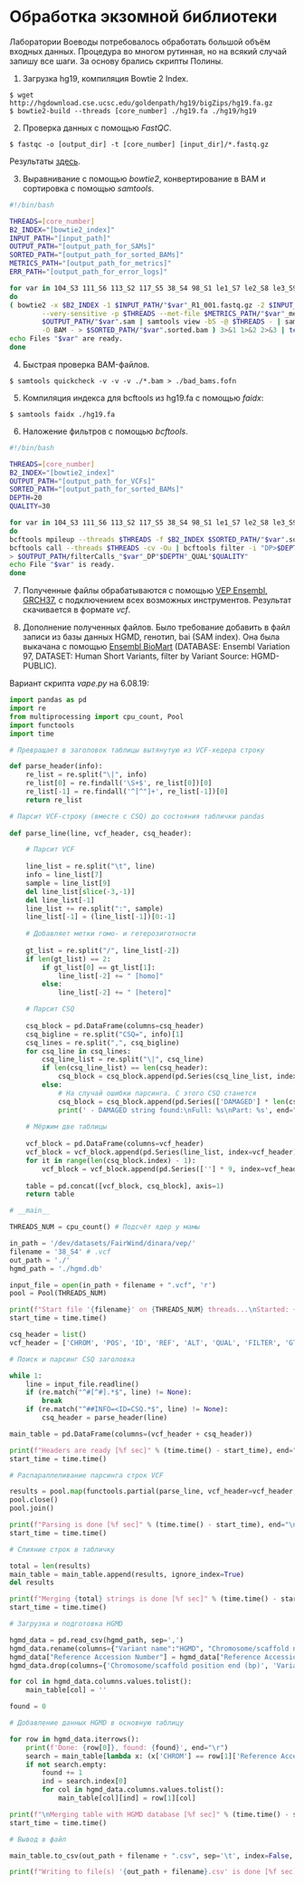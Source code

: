 # Обработка экзомной библиотеки

Лаборатории Воеводы потребовалось обработать большой объём входных данных.
Процедура во многом рутинная, но на всякий случай запишу все шаги.
За основу брались скрипты Полины.

1. Загрузка hg19, компиляция Bowtie 2 Index.

```
$ wget http://hgdownload.cse.ucsc.edu/goldenpath/hg19/bigZips/hg19.fa.gz
$ bowtie2-build --threads [core_number] ./hg19.fa ./hg19/hg19
```

2. Проверка данных с помощью *FastQC*.

```
$ fastqc -o [output_dir] -t [core_number] [input_dir]/*.fastq.gz
```

Результаты [здесь](./FastQC_results/fastqc_dinara_190722).

3. Выравнивание с помощью *bowtie2*, конвертирование в BAM и сортировка с помощью *samtools*.

```bash
#!/bin/bash

THREADS=[core_number]
B2_INDEX="[bowtie2_index]"
INPUT_PATH="[input_path]"
OUTPUT_PATH="[output_path_for_SAMs]"
SORTED_PATH="[output_path_for_sorted_BAMs]"
METRICS_PATH="[output_path_for_metrics]"
ERR_PATH="[output_path_for_error_logs]"

for var in 104_S3 111_S6 113_S2 117_S5 38_S4 98_S1 le1_S7 le2_S8 le3_S9 le4_S10 le5_S11 le6_S12
do
( bowtie2 -x $B2_INDEX -1 $INPUT_PATH/"$var"_R1_001.fastq.gz -2 $INPUT_PATH/"$var"_R2_001.fastq.gz \
        --very-sensitive -p $THREADS --met-file $METRICS_PATH/"$var"_metrics.txt | tee \
        $OUTPUT_PATH/"$var".sam | samtools view -bS -@ $THREADS - | samtools sort -@ $THREADS \
        -O BAM - > $SORTED_PATH/"$var".sorted.bam ) 3>&1 1>&2 2>&3 | tee $ERR_PATH/"$var"_stderr.log
echo Files "$var" are ready.
done
```

4. Быстрая проверка BAM-файлов.

```
$ samtools quickcheck -v -v -v ./*.bam > ./bad_bams.fofn
```

5. Компиляция индекса для bcftools из hg19.fa с помощью *faidx*:

```
$ samtools faidx ./hg19.fa
```

6. Наложение фильтров с помощью *bcftools*.

```bash
#!/bin/bash

THREADS=[core_number]
B2_INDEX="[bowtie2_index]"
OUTPUT_PATH="[output_path_for_VCFs]"
SORTED_PATH="[output_path_for_sorted_BAMs]"
DEPTH=20
QUALITY=30

for var in 104_S3 111_S6 113_S2 117_S5 38_S4 98_S1 le1_S7 le2_S8 le3_S9 le4_S10 le5_S11 le6_S12
do
bcftools mpileup --threads $THREADS -f $B2_INDEX $SORTED_PATH/"$var".sorted.bam | \
bcftools call --threads $THREADS -cv -Ou | bcftools filter -i "DP>$DEPTH & %QUAL>$QUALITY" \
> $OUTPUT_PATH/filterCalls_"$var"_DP"$DEPTH"_QUAL"$QUALITY"
echo File "$var" is ready.
done
```

7. Полученные файлы обрабатываются с помощью [VEP Ensembl, GRCH37](http://grch37.ensembl.org/Homo_sapiens/Tools/VEP), с подключением всех возможных инструментов.
Результат скачивается в формате *vcf*.

8. Дополнение полученных файлов.
Было требование добавить в файл записи из базы данных HGMD, генотип, bai (SAM index).
Она была выкачана с помощью [Ensembl BioMart](http://grch37.ensembl.org/biomart/martview/) (DATABASE: Ensembl Variation 97, DATASET: Human Short Variants, filter by Variant Source: HGMD-PUBLIC).

Вариант скрипта *vape.py* на 6.08.19:

```python
import pandas as pd
import re
from multiprocessing import cpu_count, Pool
import functools
import time

# Превращает в заголовок таблицы вытянутую из VCF-хедера строку

def parse_header(info):
    re_list = re.split("\|", info)
    re_list[0] = re.findall('\S+$', re_list[0])[0]
    re_list[-1] = re.findall('^[^"]+', re_list[-1])[0]
    return re_list

# Парсит VCF-строку (вместе с CSQ) до состояния таблички pandas
    
def parse_line(line, vcf_header, csq_header):

    # Парсит VCF
    
    line_list = re.split("\t", line)
    info = line_list[7]
    sample = line_list[9]
    del line_list[slice(-3,-1)]
    del line_list[-1]
    line_list += re.split(":", sample)
    line_list[-1] = (line_list[-1])[0:-1]
    
    # Добавляет метки гомо- и гетерозиготности
    
    gt_list = re.split("/", line_list[-2])
    if len(gt_list) == 2:
        if gt_list[0] == gt_list[1]:
            line_list[-2] += " [homo]"
        else:
            line_list[-2] += " [hetero]"

    # Парсит CSQ
            
    csq_block = pd.DataFrame(columns=csq_header)
    csq_bigline = re.split("CSQ=", info)[1]
    csq_lines = re.split(",", csq_bigline)
    for csq_line in csq_lines:
        csq_line_list = re.split("\|", csq_line)
        if len(csq_line_list) == len(csq_header):
            csq_block = csq_block.append(pd.Series(csq_line_list, index=csq_header), ignore_index=True)
        else:
            # На случай ошибки парсинга. С этого CSQ станется
            csq_block = csq_block.append(pd.Series(['DAMAGED'] * len(csq_header), index=csq_header), ignore_index=True)
            print(' - DAMAGED string found:\nFull: %s\nPart: %s', end="\n")
        
    # Мёржим две таблицы
    
    vcf_block = pd.DataFrame(columns=vcf_header)
    vcf_block = vcf_block.append(pd.Series(line_list, index=vcf_header), ignore_index=True)
    for it in range(len(csq_block.index) - 1):
        vcf_block = vcf_block.append(pd.Series([''] * 9, index=vcf_header), ignore_index=True)
    
    table = pd.concat([vcf_block, csq_block], axis=1)
    return table

# __main__

THREADS_NUM = cpu_count() # Подсчёт ядер у мамы

in_path = '/dev/datasets/FairWind/dinara/vep/'
filename = '38_S4' # .vcf
out_path = './'
hgmd_path = './hgmd.db'

input_file = open(in_path + filename + ".vcf", 'r')
pool = Pool(THREADS_NUM)

print(f"Start file '{filename}' on {THREADS_NUM} threads...\nStarted: {time.ctime(time.time())}", end="\n")
start_time = time.time()

csq_header = list()
vcf_header = ['CHROM', 'POS', 'ID', 'REF', 'ALT', 'QUAL', 'FILTER', 'GT', 'PL']

# Поиск и парсинг CSQ заголовка

while 1:
    line = input_file.readline()
    if (re.match("^#[^#].*$", line) != None):
        break
    if (re.match("^##INFO=<ID=CSQ.*$", line) != None):
        csq_header = parse_header(line)

main_table = pd.DataFrame(columns=(vcf_header + csq_header))

print(f"Headers are ready [%f sec]" % (time.time() - start_time), end="\n")
start_time = time.time()

# Распараллеливание парсинга строк VCF

results = pool.map(functools.partial(parse_line, vcf_header=vcf_header, csq_header=csq_header), input_file)
pool.close()
pool.join()

print(f"Parsing is done [%f sec]" % (time.time() - start_time), end="\n")
start_time = time.time()

# Слияние строк в табличку

total = len(results)
main_table = main_table.append(results, ignore_index=True)
del results

print(f"Merging {total} strings is done [%f sec]" % (time.time() - start_time), end="\n")
start_time = time.time()

# Загрузка и подготовка HGMD

hgmd_data = pd.read_csv(hgmd_path, sep=',')
hgmd_data.rename(columns={"Variant name":"HGMD", "Chromosome/scaffold name":"Reference Accession Number", "Chromosome/scaffold position start (bp)":"Start Position in Ref"}, inplace=True)
hgmd_data["Reference Accession Number"] = hgmd_data["Reference Accession Number"].apply(lambda x: "chr"+str(x))
hgmd_data.drop(columns={'Chromosome/scaffold position end (bp)', 'Variant source'}, axis=1, inplace=True)

for col in hgmd_data.columns.values.tolist():
    main_table[col] = ''

found = 0

# Добавление данных HGMD в основную таблицу

for row in hgmd_data.iterrows():
    print(f'Done: {row[0]}, found: {found}', end="\r")
    search = main_table[lambda x: (x['CHROM'] == row[1]['Reference Accession Number']) & (x['POS'] == str(row[1]['Start Position in Ref']))]
    if not search.empty:
        found += 1
        ind = search.index[0]
        for col in hgmd_data.columns.values.tolist():
            main_table[col][ind] = row[1][col]

print(f"\nMerging table with HGMD database [%f sec]" % (time.time() - start_time), end="\n")
start_time = time.time()

# Вывод в файл

main_table.to_csv(out_path + filename + ".csv", sep='\t', index=False, mode='a')

print(f"Writing to file(s) '{out_path + filename}.csv' is done [%f sec]" % (time.time() - start_time), end="\n")

```
